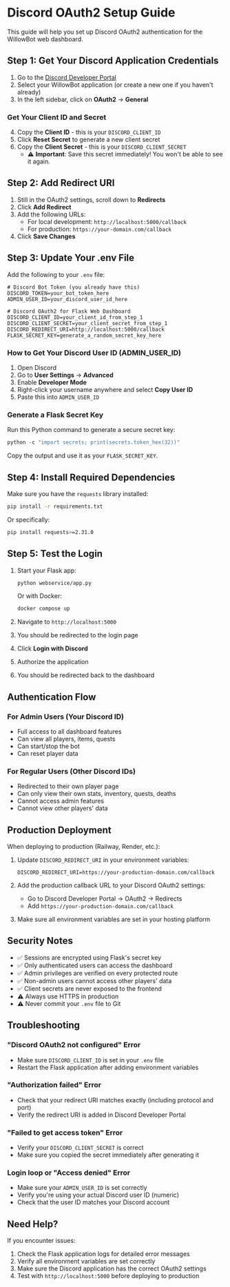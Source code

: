 # Discord OAuth2 Setup Guide

This guide will help you set up Discord OAuth2 authentication for the WillowBot web dashboard.

## Step 1: Get Your Discord Application Credentials

1. Go to the [Discord Developer Portal](https://discord.com/developers/applications)
2. Select your WillowBot application (or create a new one if you haven't already)
3. In the left sidebar, click on **OAuth2** → **General**

### Get Your Client ID and Secret

4. Copy the **Client ID** - this is your `DISCORD_CLIENT_ID`
5. Click **Reset Secret** to generate a new client secret
6. Copy the **Client Secret** - this is your `DISCORD_CLIENT_SECRET`
   - ⚠️ **Important**: Save this secret immediately! You won't be able to see it again.

## Step 2: Add Redirect URI

1. Still in the OAuth2 settings, scroll down to **Redirects**
2. Click **Add Redirect**
3. Add the following URLs:
   - For local development: `http://localhost:5000/callback`
   - For production: `https://your-domain.com/callback`
4. Click **Save Changes**

## Step 3: Update Your .env File

Add the following to your `.env` file:

```env
# Discord Bot Token (you already have this)
DISCORD_TOKEN=your_bot_token_here
ADMIN_USER_ID=your_discord_user_id_here

# Discord OAuth2 for Flask Web Dashboard
DISCORD_CLIENT_ID=your_client_id_from_step_1
DISCORD_CLIENT_SECRET=your_client_secret_from_step_1
DISCORD_REDIRECT_URI=http://localhost:5000/callback
FLASK_SECRET_KEY=generate_a_random_secret_key_here
```

### How to Get Your Discord User ID (ADMIN_USER_ID)

1. Open Discord
2. Go to **User Settings** → **Advanced**
3. Enable **Developer Mode**
4. Right-click your username anywhere and select **Copy User ID**
5. Paste this into `ADMIN_USER_ID`

### Generate a Flask Secret Key

Run this Python command to generate a secure secret key:

```python
python -c "import secrets; print(secrets.token_hex(32))"
```

Copy the output and use it as your `FLASK_SECRET_KEY`.

## Step 4: Install Required Dependencies

Make sure you have the `requests` library installed:

```bash
pip install -r requirements.txt
```

Or specifically:

```bash
pip install requests>=2.31.0
```

## Step 5: Test the Login

1. Start your Flask app:
   ```bash
   python webservice/app.py
   ```
   Or with Docker:
   ```bash
   docker compose up
   ```

2. Navigate to `http://localhost:5000`
3. You should be redirected to the login page
4. Click **Login with Discord**
5. Authorize the application
6. You should be redirected back to the dashboard

## Authentication Flow

### For Admin Users (Your Discord ID)
- Full access to all dashboard features
- Can view all players, items, quests
- Can start/stop the bot
- Can reset player data

### For Regular Users (Other Discord IDs)
- Redirected to their own player page
- Can only view their own stats, inventory, quests, deaths
- Cannot access admin features
- Cannot view other players' data

## Production Deployment

When deploying to production (Railway, Render, etc.):

1. Update `DISCORD_REDIRECT_URI` in your environment variables:
   ```
   DISCORD_REDIRECT_URI=https://your-production-domain.com/callback
   ```

2. Add the production callback URL to your Discord OAuth2 settings:
   - Go to Discord Developer Portal → OAuth2 → Redirects
   - Add `https://your-production-domain.com/callback`

3. Make sure all environment variables are set in your hosting platform

## Security Notes

- ✅ Sessions are encrypted using Flask's secret key
- ✅ Only authenticated users can access the dashboard
- ✅ Admin privileges are verified on every protected route
- ✅ Non-admin users cannot access other players' data
- ✅ Client secrets are never exposed to the frontend
- ⚠️ Always use HTTPS in production
- ⚠️ Never commit your `.env` file to Git

## Troubleshooting

### "Discord OAuth2 not configured" Error
- Make sure `DISCORD_CLIENT_ID` is set in your `.env` file
- Restart the Flask application after adding environment variables

### "Authorization failed" Error
- Check that your redirect URI matches exactly (including protocol and port)
- Verify the redirect URI is added in Discord Developer Portal

### "Failed to get access token" Error
- Verify your `DISCORD_CLIENT_SECRET` is correct
- Make sure you copied the secret immediately after generating it

### Login loop or "Access denied" Error
- Make sure your `ADMIN_USER_ID` is set correctly
- Verify you're using your actual Discord user ID (numeric)
- Check that the user ID matches your Discord account

## Need Help?

If you encounter issues:
1. Check the Flask application logs for detailed error messages
2. Verify all environment variables are set correctly
3. Make sure the Discord application has the correct OAuth2 settings
4. Test with `http://localhost:5000` before deploying to production
